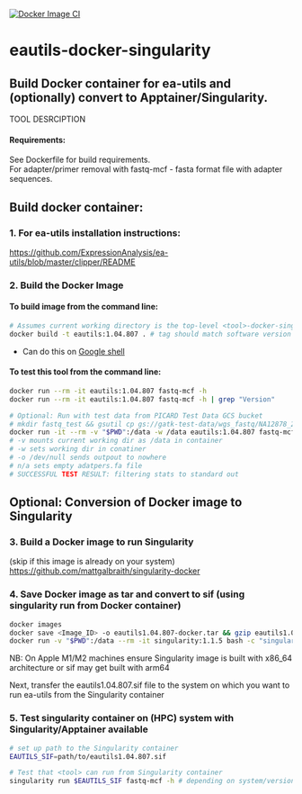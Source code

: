 [![Docker Image CI](https://github.com/mattgalbraith/eautils-docker-singularity/actions/workflows/docker-image.yml/badge.svg)](https://github.com/mattgalbraith/eautils-singularity/actions/workflows/docker-image.yml)

# eautils-docker-singularity

## Build Docker container for ea-utils and (optionally) convert to Apptainer/Singularity.  

TOOL DESRCIPTION  
  
#### Requirements:
See Dockerfile for build requirements.  
For adapter/primer removal with fastq-mcf - fasta format file with adapter sequences.  
  
## Build docker container:  

### 1. For ea-utils installation instructions:  
https://github.com/ExpressionAnalysis/ea-utils/blob/master/clipper/README  


### 2. Build the Docker Image

#### To build image from the command line:  
``` bash
# Assumes current working directory is the top-level <tool>-docker-singularity directory
docker build -t eautils:1.04.807 . # tag should match software version
```
* Can do this on [Google shell](https://shell.cloud.google.com)

#### To test this tool from the command line:
``` bash
docker run --rm -it eautils:1.04.807 fastq-mcf -h
docker run --rm -it eautils:1.04.807 fastq-mcf -h | grep "Version"

# Optional: Run with test data from PICARD Test Data GCS bucket
# mkdir fastq_test && gsutil cp gs://gatk-test-data/wgs_fastq/NA12878_20k/H06HDADXX130110.1.ATCACGAT.20k_reads_1.fastq ./fastq_test/ && gzip fastq_test/*.fastq
docker run -it --rm -v "$PWD":/data -w /data eautils:1.04.807 fastq-mcf -S -q 30 -o /dev/null  n/a ./fastq_test/H06HDADXX130110.1.ATCACGAT.20k_reads_1.fastq.gz
# -v mounts current working dir as /data in container
# -w sets working dir in conatiner
# -o /dev/null sends outpout to nowhere
# n/a sets empty adatpers.fa file
# SUCCESSFUL TEST RESULT: filtering stats to standard out
```

## Optional: Conversion of Docker image to Singularity  

### 3. Build a Docker image to run Singularity  
(skip if this image is already on your system)  
https://github.com/mattgalbraith/singularity-docker

### 4. Save Docker image as tar and convert to sif (using singularity run from Docker container)  
``` bash
docker images
docker save <Image_ID> -o eautils1.04.807-docker.tar && gzip eautils1.04.807-docker.tar # = IMAGE_ID of <tool> image
docker run -v "$PWD":/data --rm -it singularity:1.1.5 bash -c "singularity build /data/eautils1.04.807.sif docker-archive:///data/eautils1.04.807-docker.tar.gz"
```
NB: On Apple M1/M2 machines ensure Singularity image is built with x86_64 architecture or sif may get built with arm64  

Next, transfer the eautils1.04.807.sif file to the system on which you want to run ea-utils from the Singularity container  

### 5. Test singularity container on (HPC) system with Singularity/Apptainer available  
``` bash
# set up path to the Singularity container
EAUTILS_SIF=path/to/eautils1.04.807.sif

# Test that <tool> can run from Singularity container
singularity run $EAUTILS_SIF fastq-mcf -h # depending on system/version, singularity may be called apptainer
```